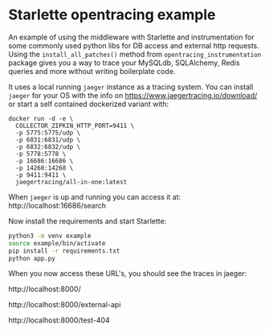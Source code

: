 # Starlette opentracing example

An example of using the middleware with Starlette and instrumentation for some commonly used python libs for DB access 
and external http requests. Using the `install_all_patches()` method from `opentracing_instrumentation` package gives 
you a way to trace your MySQLdb, SQLAlchemy, Redis queries and more without writing boilerplate code.

It uses a local running `jaeger` instance as a tracing system. You can install `jaeger` for your OS with the info on 
https://www.jaegertracing.io/download/ or start a self contained dockerized variant with:

```
docker run -d -e \
  COLLECTOR_ZIPKIN_HTTP_PORT=9411 \
  -p 5775:5775/udp \
  -p 6831:6831/udp \
  -p 6832:6832/udp \
  -p 5778:5778 \
  -p 16686:16686 \
  -p 14268:14268 \
  -p 9411:9411 \
  jaegertracing/all-in-one:latest
```

When `jaeger` is up and running you can access it at: http://localhost:16686/search

Now install the requirements and start Starlette:

```bash
python3 -m venv example
source example/bin/activate
pip install -r requirements.txt
python app.py
```

When you now access these URL's, you should see the traces in jaeger:

http://localhost:8000/

http://localhost:8000/external-api

http://localhost:8000/test-404

